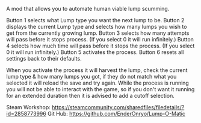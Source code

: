 A mod that allows you to automate human viable lump scumming. 

Button 1 selects what Lump type you want the next lump to be.
Button 2 displays the current Lump type and selects how many lumps you wish to get from the currently growing lump.
Button 3 selects how many attempts will pass before it stops process. (If you select 0 it will run infinitely.)
Button 4 selects how much time will pass before it stops the process. (If you select 0 it will run infinitely.)
Button 5 activates the process.
Button 6 resets all settings back to their defaults.

When you activate the process it will harvest the lump, check the current lump type & how many lumps you got, if they do not match what you selected it will reload the save and try again.
While the process is running you will not be able to interact with the game, so if you don't want it running for an extended duration then it is advised to add a cutoff selection.

Steam Workshop: https://steamcommunity.com/sharedfiles/filedetails/?id=2858773996
Git Hub: https://github.com/EnderOnryo/Lump-O-Matic
